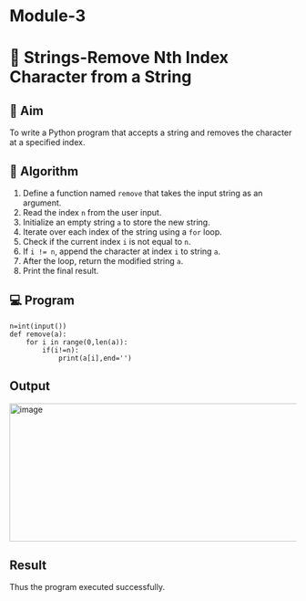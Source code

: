 # Module-3
# 🧹 Strings-Remove Nth Index Character from a String

## 🎯 Aim
To write a Python program that accepts a string and removes the character at a specified index.

## 🧠 Algorithm
1. Define a function named `remove` that takes the input string as an argument.
2. Read the index `n` from the user input.
3. Initialize an empty string `a` to store the new string.
4. Iterate over each index of the string using a `for` loop.
5. Check if the current index `i` is not equal to `n`.
6. If `i != n`, append the character at index `i` to string `a`.
7. After the loop, return the modified string `a`.
8. Print the final result.

## 💻 Program
```
n=int(input())
def remove(a):
    for i in range(0,len(a)):
        if(i!=n):
            print(a[i],end='')

```
## Output
<img width="954" height="242" alt="image" src="https://github.com/user-attachments/assets/71494a7a-3e40-4590-9d85-1aa12da829f3" />

## Result
Thus the program executed successfully.
